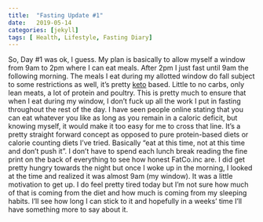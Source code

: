 ```yaml
---
title:  "Fasting Update #1"
date:   2019-05-14
categories: [jekyll]
tags: [ Health, Lifestyle, Fasting Diary]
---
```


So, Day #1 was ok, I guess. My plan is basically to allow myself a window from 9am to 2pm where I can eat meals. After 2pm I just fast until 9am the following morning. 
The meals I eat during my allotted window do fall subject to some restrictions as well, it’s pretty [keto][keto-link] based. Little to no carbs, only lean meats, a lot of protein and poultry. This is pretty much to ensure that when I eat during my window, I don’t fuck up all the work I put in fasting throughout the rest of the day. I have seen people online stating that you can eat whatever you like as long as you remain in a caloric deficit, but knowing myself, it would make it too easy for me to cross that line.
It’s a pretty straight forward concept as opposed to pure protein-based diets or calorie counting diets I’ve tried. Basically “eat at this time, not at this time and don’t push it”. I don’t have to spend each lunch break reading the fine print on the back of everything to see how honest FatCo.inc are.
I did get pretty hungry towards the night but once I woke up in the morning, I looked at the time and realized it was almost 9am (my window). It was a little motivation to get up. I do feel pretty tired today but I’m not sure how much of that is coming from the diet and how much is coming from my sleeping habits.
I’ll see how long I can stick to it and hopefully in a weeks’ time I’ll have something more to say about it. 






[keto-link]:https://en.wikipedia.org/wiki/Ketogenic_diet
